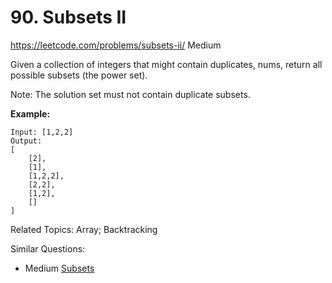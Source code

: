 # 90. Subsets II
<https://leetcode.com/problems/subsets-ii/>
Medium

Given a collection of integers that might contain duplicates, nums, return all possible subsets (the power set).

Note: The solution set must not contain duplicate subsets.

**Example:**

    Input: [1,2,2]
    Output:
    [
        [2],
        [1],
        [1,2,2],
        [2,2],
        [1,2],
        []
    ]

Related Topics: Array; Backtracking

Similar Questions: 
* Medium [Subsets](https://leetcode.com/problems/subsets/)